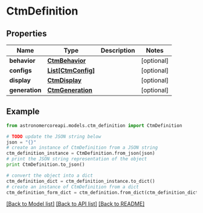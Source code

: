 # CtmDefinition


## Properties
Name | Type | Description | Notes
------------ | ------------- | ------------- | -------------
**behavior** | [**CtmBehavior**](CtmBehavior.md) |  | [optional] 
**configs** | [**List[CtmConfig]**](CtmConfig.md) |  | [optional] 
**display** | [**CtmDisplay**](CtmDisplay.md) |  | [optional] 
**generation** | [**CtmGeneration**](CtmGeneration.md) |  | [optional] 

## Example

```python
from astronomercoreapi.models.ctm_definition import CtmDefinition

# TODO update the JSON string below
json = "{}"
# create an instance of CtmDefinition from a JSON string
ctm_definition_instance = CtmDefinition.from_json(json)
# print the JSON string representation of the object
print CtmDefinition.to_json()

# convert the object into a dict
ctm_definition_dict = ctm_definition_instance.to_dict()
# create an instance of CtmDefinition from a dict
ctm_definition_form_dict = ctm_definition.from_dict(ctm_definition_dict)
```
[[Back to Model list]](../README.md#documentation-for-models) [[Back to API list]](../README.md#documentation-for-api-endpoints) [[Back to README]](../README.md)


